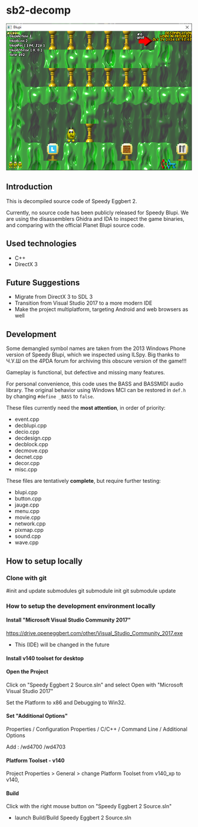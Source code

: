 # sb2-decomp
 ![Decompilation gameplay screenshot from October 29, 2024](screenshot.png)

## Introduction

This is decompiled source code of Speedy Eggbert 2.

Currently, no source code has been publicly released for Speedy Blupi.  We are using the disassemblers Ghidra and IDA to inspect the game binaries, and comparing with the official Planet Blupi source code.

## Used technologies
 
 - C++
 - DirectX 3
 
## Future Suggestions

 - Migrate from DirectX 3 to SDL 3
 - Transition from Visual Studio 2017 to a more modern IDE
 - Make the project multiplatform, targeting Android and web browsers as well

## Development
 Some demangled symbol names are taken from the 2013 Windows Phone version of Speedy Blupi, which we inspected using ILSpy.  Big thanks to Ч.У.Ш on the 4PDA forum for archiving this obscure version of the game!!!
 
 Gameplay is functional, but defective and missing many features.

 For personal convenience, this code uses the BASS and BASSMIDI audio library. The original behavior using Windows MCI can be restored in `def.h` by changing `#define _BASS` to `false`.
 
 These files currently need the **most attention**, in order of priority:
 - event.cpp
 - decblupi.cpp
 - decio.cpp
 - decdesign.cpp
 - decblock.cpp
 - decmove.cpp
 - decnet.cpp
 - decor.cpp
 - misc.cpp

 These files are tentatively **complete**, but require further testing:
 - blupi.cpp
 - button.cpp
 - jauge.cpp
 - menu.cpp
 - movie.cpp
 - network.cpp
 - pixmap.cpp
 - sound.cpp
 - wave.cpp

## How to setup locally

### Clone with git

#init and update submodules
git submodule init
git submodule update

### How to setup the development environment locally

#### Install "Microsoft Visual Studio Community 2017"

https://drive.openeggbert.com/other/Visual_Studio_Community_2017.exe

 - This (IDE) will be changed in the future
 
#### Install v140 toolset for desktop

#### Open the Project

Click on "Speedy Eggbert 2 Source.sln" and select Open with "Microsoft Visual Studio 2017"

Set the Platform to x86 and Debugging to Win32.

#### Set "Additional Options"

Properties / Configuration Properties / C/C++ / Command Line / Additional Options

Add : /wd4700 /wd4703

#### Platform Toolset - v140

Project Properties > General > change Platform Toolset from v140_xp to v140, 

#### Build

Click with the right mouse button on "Speedy Eggbert 2 Source.sln"
 - launch Build/Build Speedy Eggbert 2 Source.sln
